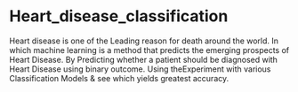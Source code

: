 # Heart_disease_classification
Heart disease is one of the Leading reason for death around the world. In which machine learning is a method that predicts the emerging prospects of Heart Disease. By Predicting  whether a patient should be diagnosed with Heart Disease using binary outcome. Using theExperiment with various Classification Models &amp; see which yields greatest accuracy.
